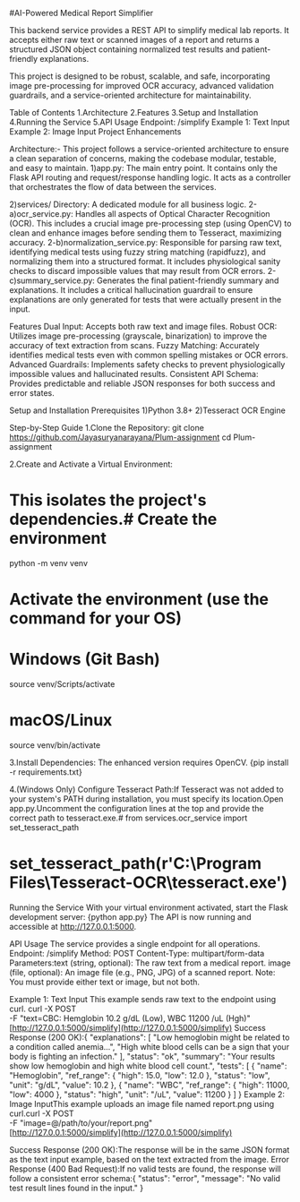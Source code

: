 #AI-Powered Medical Report Simplifier

This backend service provides a REST API to simplify medical lab reports. It accepts either raw text or scanned images of a report and returns a structured JSON object containing normalized test results and patient-friendly explanations.

This project is designed to be robust, scalable, and safe, incorporating image pre-processing for improved OCR accuracy, advanced validation guardrails, and a service-oriented architecture for maintainability.

Table of Contents
1.Architecture
2.Features
3.Setup and Installation
4.Running the Service
5.API Usage
     Endpoint: /simplify
     Example 1: Text Input
     Example 2: Image Input
Project Enhancements

Architecture:-
This project follows a service-oriented architecture to ensure a clean separation of concerns, making the codebase modular, testable, and easy to maintain.
1)app.py: The main entry point. It contains only the Flask API routing and request/response handling logic. It acts as a controller that orchestrates the flow of data between the services.

2)services/ Directory: A dedicated module for all business logic.
2-a)ocr_service.py: Handles all aspects of Optical Character Recognition (OCR). This includes a crucial image pre-processing step (using OpenCV) to clean and enhance images before sending them to Tesseract, maximizing accuracy.
2-b)normalization_service.py: Responsible for parsing raw text, identifying medical tests using fuzzy string matching (rapidfuzz), and normalizing them into a structured format. It includes physiological sanity checks to discard impossible values that may result from OCR errors.
2-c)summary_service.py: Generates the final patient-friendly summary and explanations. It includes a critical hallucination guardrail to ensure explanations are only generated for tests that were actually present in the input.

Features
Dual Input: Accepts both raw text and image files.
Robust OCR: Utilizes image pre-processing (grayscale, binarization) to improve the accuracy of text extraction from scans.
Fuzzy Matching: Accurately identifies medical tests even with common spelling mistakes or OCR errors.
Advanced Guardrails: Implements safety checks to prevent physiologically impossible values and hallucinated results.
Consistent API Schema: Provides predictable and reliable JSON responses for both success and error states.

Setup and Installation
Prerequisites
1)Python 3.8+
2)Tesseract OCR Engine

Step-by-Step Guide
1.Clone the Repository:
git clone https://github.com/Jayasuryanarayana/Plum-assignment
cd Plum-assignment

2.Create and Activate a Virtual Environment:

# This isolates the project's dependencies.# Create the environment
python -m venv venv

# Activate the environment (use the command for your OS)
# Windows (Git Bash)
source venv/Scripts/activate
# macOS/Linux
source venv/bin/activate

3.Install Dependencies:
The enhanced version requires OpenCV.
{pip install -r requirements.txt}

4.(Windows Only) Configure Tesseract Path:If Tesseract was not added to your system's PATH during installation, you must specify its location.Open app.py.Uncomment the configuration lines at the top and provide the correct path to tesseract.exe.# from services.ocr_service import set_tesseract_path
# set_tesseract_path(r'C:\Program Files\Tesseract-OCR\tesseract.exe')

Running the Service
With your virtual environment activated, start the Flask development server:
{python app.py}
The API is now running and accessible at http://127.0.0.1:5000.

API Usage
The service provides a single endpoint for all operations.
Endpoint: /simplify
Method: POST
Content-Type: multipart/form-data
Parameters:text (string, optional): The raw text from a medical report.
image (file, optional): An image file (e.g., PNG, JPG) of a scanned report.
Note: You must provide either text or image, but not both.

Example 1: Text Input
This example sends raw text to the endpoint using curl.
curl -X POST \
  -F "text=CBC: Hemglobin 10.2 g/dL (Low), WBC 11200 /uL (Hgh)" \
  [http://127.0.0.1:5000/simplify](http://127.0.0.1:5000/simplify)
Success Response (200 OK):{
  "explanations": [
    "Low hemoglobin might be related to a condition called anemia...",
    "High white blood cells can be a sign that your body is fighting an infection."
  ],
  "status": "ok",
  "summary": "Your results show low hemoglobin and high white blood cell count.",
  "tests": [
    {
      "name": "Hemoglobin",
      "ref_range": { "high": 15.0, "low": 12.0 },
      "status": "low",
      "unit": "g/dL",
      "value": 10.2
    },
    {
      "name": "WBC",
      "ref_range": { "high": 11000, "low": 4000 },
      "status": "high",
      "unit": "/uL",
      "value": 11200
    }
  ]
}
Example 2: Image InputThis example uploads an image file named report.png using curl.curl -X POST \
  -F "image=@/path/to/your/report.png" \
  [http://127.0.0.1:5000/simplify](http://127.0.0.1:5000/simplify)
  
Success Response (200 OK):The response will be in the same JSON format as the text input example, based on the text extracted from the image.
Error Response (400 Bad Request):If no valid tests are found, the response will follow a consistent error schema:{
  "status": "error",
  "message": "No valid test result lines found in the input."
}
